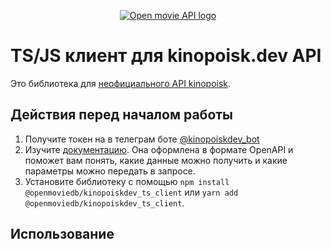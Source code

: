 <p align="center">
  <a href="https://kinopoisk.dev/" target="blank"><img src="https://openmovieapi.dev/full-size-cover.png" alt="Open movie API logo" /></a>
</p>

# TS/JS клиент для kinopoisk.dev API

Это библиотека для [неофициального API kinopoisk](kinopoisk.dev). 
## Действия перед началом работы
1. Получите токен на в телеграм боте [@kinopoiskdev_bot](https://t.me/kinopoiskdev_bot)
2. Изучите [документацию](https://kinopoisk.dev/documentation). Она оформлена в формате OpenAPI и поможет вам понять, какие данные можно получить и какие параметры можно передать в запросе.
3. Установите библиотеку с помощью `npm install @openmoviedb/kinopoiskdev_ts_client` или `yarn add @openmoviedb/kinopoiskdev_ts_client`.

## Использование
